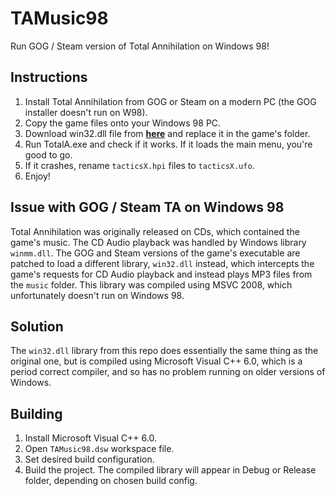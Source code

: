 # TAMusic98
Run GOG / Steam version of Total Annihilation on Windows 98!

## Instructions

1. Install Total Annihilation from GOG or Steam on a modern PC (the GOG installer doesn't run on W98).
2. Copy the game files onto your Windows 98 PC.
3. Download win32.dll file from [**here**](https://github.com/winlith/TAMusic98/releases/download/1.01/win32.dll) and replace it in the game's folder.
4. Run TotalA.exe and check if it works. If it loads the main menu, you're good to go.
5. If it crashes, rename `tacticsX.hpi` files to `tacticsX.ufo`.
6. Enjoy!

## Issue with GOG / Steam TA on Windows 98

Total Annihilation was originally released on CDs, which contained the game's music. The CD Audio playback was handled by Windows library `winmm.dll`. The GOG and Steam versions of the game's executable are patched to load a different library, `win32.dll` instead, which intercepts the game's requests for CD Audio playback and instead plays MP3 files from the `music` folder. This library was compiled using MSVC 2008, which unfortunately doesn't run on Windows 98.

## Solution

The `win32.dll` library from this repo does essentially the same thing as the original one, but is compiled using Microsoft Visual C++ 6.0, which is a period correct compiler, and so has no problem running on older versions of Windows.

## Building
1. Install Microsoft Visual C++ 6.0.
2. Open `TAMusic98.dsw` workspace file.
3. Set desired build configuration.
4. Build the project. The compiled library will appear in Debug or Release folder, depending on chosen build config.